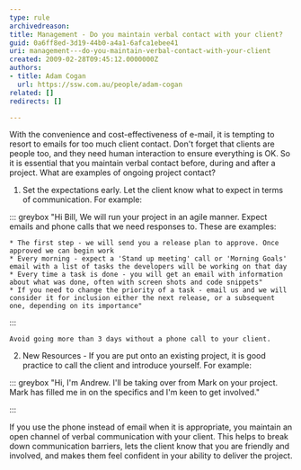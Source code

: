 ```yaml
---
type: rule
archivedreason: 
title: Management - Do you maintain verbal contact with your client?
guid: 0a6ff8ed-3d19-44b0-a4a1-6afca1ebee41
uri: management---do-you-maintain-verbal-contact-with-your-client
created: 2009-02-28T09:45:12.0000000Z
authors:
- title: Adam Cogan
  url: https://ssw.com.au/people/adam-cogan
related: []
redirects: []

---
```


With the convenience and cost-effectiveness of e-mail, it is tempting to resort to emails for too much client contact. Don't forget that clients are people too, and they need human interaction to ensure everything is OK. So it is essential that you maintain verbal contact before, during and after a project. What are examples of ongoing project contact? 

<!--endintro-->

1. Set the expectations early. Let the client know what to expect in terms of communication. For example: <br>      

::: greybox
    "Hi Bill,
We will run your project in an agile manner. Expect emails and phone calls that we need responses to. These are examples:

    * The first step - we will send you a release plan to approve. Once approved we can begin work
    * Every morning - expect a 'Stand up meeting' call or 'Morning Goals' email with a list of tasks the developers will be working on that day
    * Every time a task is done - you will get an email with information about what was done, often with screen shots and code snippets"
    * If you need to change the priority of a task - email us and we will consider it for inclusion either the next release, or a subsequent one, depending on its importance"


:::

    Avoid going more than 3 days without a phone call to your client.
2. New Resources - If you are put onto an existing project, it is good practice to call the client and introduce yourself. For example: <br>      

::: greybox
    "Hi, I'm Andrew. I'll be taking over from Mark on your project. Mark has filled me in on the specifics and I'm keen to get involved."

:::


If you use the phone instead of email when it is appropriate, you maintain an open channel of verbal communication with your client. This helps to break down communication barriers, lets the client know that you are friendly and involved, and makes them feel confident in your ability to deliver the project.
